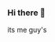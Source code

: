 ### Hi there 👋
its me guy's
<!--
**zenz-scheerens-5mma/zenz-scheerens-5mma** is a ✨ _special_ ✨ repository because its `README.md` (this file) appears on your GitHub profile.

Here are some ideas to get you started:

- 🔭 I’m currently working on html/css
- 🌱 I’m currently learning how to edit my hub vids
- 👯 I’m looking to collaborate on emily black
- 🤔 I’m looking for help with nice videos
- 💬 Ask me about secret things
- 📫 How to reach me: on the hub
- 😄 Pronouns: she/her
- ⚡ Fun fact: i'm gay
-->
